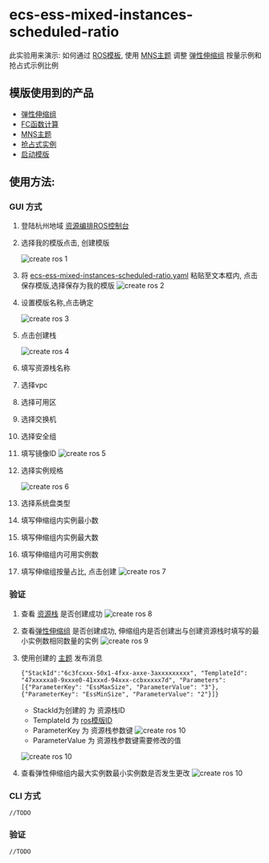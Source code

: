 # ecs-ess-mixed-instances-scheduled-ratio
此实验用来演示: 如何通过 [ROS模板](https://ros.console.aliyun.com/cn-hangzhou/stacks), 使用 [MNS主题](https://mns.console.aliyun.com/region/cn-hangzhou/topics) 调整 [弹性伸缩组](https://essnew.console.aliyun.com/?spm=5176.2020520101fleet.203.dess.617d4df57dewWa#/v3/group/list/cn-hangzhou) 按量示例和抢占式示例比例

## 模版使用到的产品
* [弹性伸缩组](https://essnew.console.aliyun.com/?spm=5176.2020520101fleet.203.dess.617d4df57dewWa#/v3/group/list/cn-hangzhou)
* [FC函数计算](https://fcnext.console.aliyun.com/cn-hangzhou/services)
* [MNS主题](https://mns.console.aliyun.com/region/cn-hangzhou/topics)
* [抢占式实例](https://help.aliyun.com/document_detail/52088.html)
* [启动模版](https://help.aliyun.com/document_detail/73916.html)

## 使用方法:
### GUI 方式
1. 登陆杭州地域 [资源编排ROS控制台](https://ros.console.aliyun.com/cn-hangzhou/welcome)
2. 选择我的模版点击, 创建模版
   
   ![](docs/ecs-ess-mixed-instances-scheduled-ratio-1.png?raw=true "create ros 1")
3. 将 [ecs-ess-mixed-instances-scheduled-ratio.yaml](https://github.com/aliyun/ecs-labs/blob/master/ecs-ess-mixed-instances-scheduled-ratio/ecs-ess-mixed-instances-scheduled-ratio.yaml) 粘贴至文本框内, 点击保存模版,选择保存为我的模版
   ![](docs/ecs-ess-mixed-instances-scheduled-ratio-2.png?raw=true "create ros 2")
4. 设置模版名称,点击确定
   
   ![](docs/ecs-ess-mixed-instances-scheduled-ratio-3.png?raw=true "create ros 3")
5. 点击创建栈
   
   ![](docs/ecs-ess-mixed-instances-scheduled-ratio-4.png?raw=true "create ros 4")
6. 填写资源栈名称
7. 选择vpc
8. 选择可用区
9. 选择交换机
10. 选择安全组
11. 填写镜像ID
    ![](docs/ecs-ess-mixed-instances-scheduled-ratio-5.png?raw=true "create ros 5")
    
12. 选择实例规格
    
    ![](docs/ecs-ess-mixed-instances-scheduled-ratio-6.png?raw=true "create ros 6")

13. 选择系统盘类型
14. 填写伸缩组内实例最小数
15. 填写伸缩组内实例最大数
16. 填写伸缩组内可用实例数
17. 填写伸缩组按量占比, 点击创建
    ![](docs/ecs-ess-mixed-instances-scheduled-ratio-7.png?raw=true "create ros 7")
    
### 验证
1. 查看 [资源栈](https://ros.console.aliyun.com/cn-hangzhou/stacks) 是否创建成功
   ![](docs/ecs-ess-mixed-instances-scheduled-ratio-8.png?raw=true "create ros 8")
   
2. 查看[弹性伸缩组](https://essnew.console.aliyun.com/?spm=5176.2020520101fleet.203.dess.617d4df57dewWa#/v3/group/list/cn-hangzhou) 是否创建成功, 伸缩组内是否创建出与创建资源栈时填写的最小实例数相同数量的实例
   ![](docs/ecs-ess-mixed-instances-scheduled-ratio-9.png?raw=true "create ros 9")

3. 使用创建的 [主题](https://mns.console.aliyun.com/region/cn-hangzhou/topics) 发布消息
    ```text
    {"StackId":"6c3fcxxx-50x1-4fxx-axxe-3axxxxxxxxx", "TemplateId": "47xxxxxa8-9xxxe0-41xxxd-94xxx-ccbxxxxx7d", "Parameters":[{"ParameterKey": "EssMaxSize", "ParameterValue": "3"},{"ParameterKey": "EssMinSize", "ParameterValue": "2"}]}
    ```
    * StackId为创建的 为 资源栈ID 
    * TemplateId 为 [ros模版ID](https://ros.console.aliyun.com/cn-hangzhou/templates/private)
    * ParameterKey 为 资源栈参数键
    ![](docs/ecs-ess-mixed-instances-scheduled-ratio-10.png?raw=true "create ros 10")
    * ParameterValue 为 资源栈参数键需要修改的值

    ![](docs/ecs-ess-mixed-instances-scheduled-ratio-11.png?raw=true "create ros 10")
4. 查看弹性伸缩组内最大实例数最小实例数是否发生更改
   ![](docs/ecs-ess-mixed-instances-scheduled-ratio-12.png?raw=true "create ros 10")
### CLI 方式
    //TODO

### 验证
    //TODO
